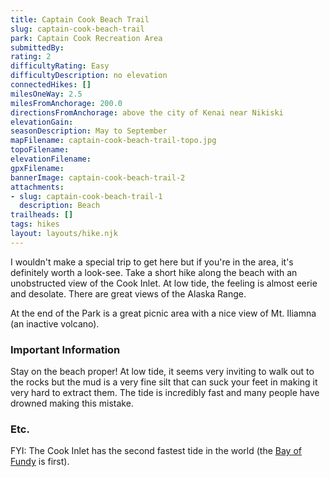 ```yaml
---
title: Captain Cook Beach Trail
slug: captain-cook-beach-trail
park: Captain Cook Recreation Area
submittedBy: 
rating: 2
difficultyRating: Easy
difficultyDescription: no elevation
connectedHikes: []
milesOneWay: 2.5
milesFromAnchorage: 200.0
directionsFromAnchorage: above the city of Kenai near Nikiski
elevationGain: 
seasonDescription: May to September
mapFilename: captain-cook-beach-trail-topo.jpg
topoFilename: 
elevationFilename: 
gpxFilename: 
bannerImage: captain-cook-beach-trail-2
attachments:
- slug: captain-cook-beach-trail-1
  description: Beach
trailheads: []
tags: hikes
layout: layouts/hike.njk
---
```

I wouldn't make a special trip to get here but if you're in the area, it's definitely worth a look-see. Take a short hike along the beach with an unobstructed view of the Cook Inlet. At low tide, the feeling is almost eerie and desolate. There are great views of the Alaska Range.

At the end of the Park is a great picnic area with a nice view of Mt. Iliamna (an inactive volcano).

### Important Information

Stay on the beach proper! At low tide, it seems very inviting to walk out to the rocks but the mud is a very fine silt that can suck your feet in making it very hard to extract them. The tide is incredibly fast and many people have drowned making this mistake.

### Etc.

FYI: The Cook Inlet has the second fastest tide in the world (the [Bay of Fundy](http://en.wikipedia.org/wiki/Bay_of_fundy) is first).